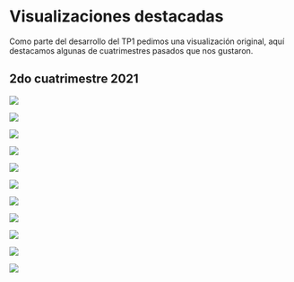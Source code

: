 # Visualizaciones destacadas

Como parte del desarrollo del TP1 pedimos una visualización original, aquí destacamos algunas de cuatrimestres pasados que nos gustaron.

## 2do cuatrimestre 2021

![]({{site.url}}/visus/basura.png "")

![](visus/f1_top_win_ratio.png "")

![](visus/velocidades.png "")

![](visus/videogames_tetris.png "")

![](visus/mario_kart.png "")

![](visus/dota_2.png "")

![](visus/messi.png "")

![](visus/record_messi.png "")

![](visus/river_boca.png "")

![](visus/titulos_1ra_division.png "")

![](visus/turismo.png "")
